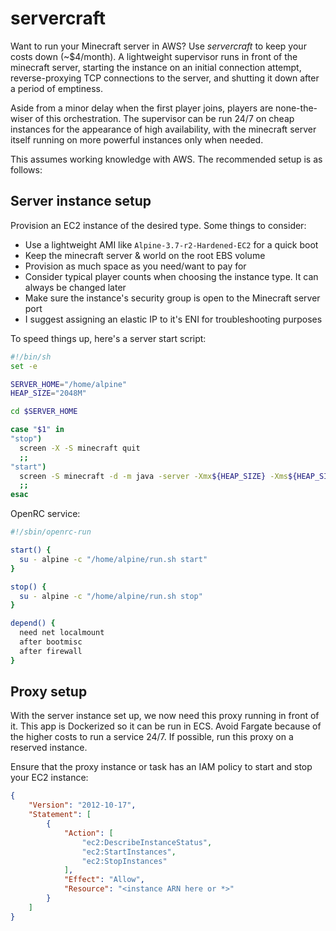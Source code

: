 # servercraft
Want to run your Minecraft server in AWS? Use _servercraft_ to keep your costs down (~$4/month). A lightweight supervisor runs in front of the minecraft server, starting the instance on an initial connection attempt, reverse-proxying TCP connections to the server, and shutting it down after a period of emptiness.

Aside from a minor delay when the first player joins, players are none-the-wiser of this orchestration. The supervisor can be run 24/7 on cheap instances for the appearance of high availability, with the minecraft server itself running on more powerful instances only when needed.

This assumes working knowledge with AWS. The recommended setup is as follows:

## Server instance setup
Provision an EC2 instance of the desired type. Some things to consider:

* Use a lightweight AMI like `Alpine-3.7-r2-Hardened-EC2` for a quick boot
* Keep the minecraft server & world on the root EBS volume
* Provision as much space as you need/want to pay for
* Consider typical player counts when choosing the instance type. It can always be changed later
* Make sure the instance's security group is open to the Minecraft server port
* I suggest assigning an elastic IP to it's ENI for troubleshooting purposes

To speed things up, here's a server start script:

```sh
#!/bin/sh
set -e

SERVER_HOME="/home/alpine"
HEAP_SIZE="2048M"

cd $SERVER_HOME

case "$1" in
"stop")
  screen -X -S minecraft quit
  ;;
"start")
  screen -S minecraft -d -m java -server -Xmx${HEAP_SIZE} -Xms${HEAP_SIZE} -jar minecraft_server.jar nogui
  ;;
esac
```

OpenRC service:

```sh
#!/sbin/openrc-run

start() {
  su - alpine -c "/home/alpine/run.sh start"
}

stop() {
  su - alpine -c "/home/alpine/run.sh stop"
}

depend() {
  need net localmount
  after bootmisc
  after firewall
}
```

## Proxy setup
With the server instance set up, we now need this proxy running in front of it. This app is Dockerized so it can be run in ECS. Avoid Fargate because of the higher costs to run a service 24/7. If possible, run this proxy on a reserved instance.

Ensure that the proxy instance or task has an IAM policy to start and stop your EC2 instance:

```json
{
    "Version": "2012-10-17",
    "Statement": [
        {
            "Action": [
                "ec2:DescribeInstanceStatus",
                "ec2:StartInstances",
                "ec2:StopInstances"
            ],
            "Effect": "Allow",
            "Resource": "<instance ARN here or *>"
        }
    ]
}
```
